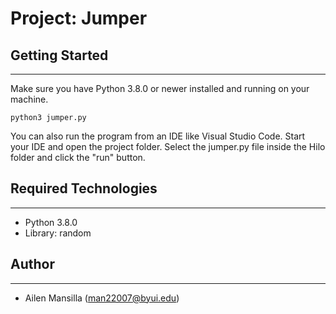 # Project: Jumper

## Getting Started
---
Make sure you have Python 3.8.0 or newer installed and running on your machine. 
```
python3 jumper.py
```
You can also run the program from an IDE like Visual Studio Code. Start your IDE and open the 
project folder. Select the jumper.py file inside the Hilo folder and click the "run" button.

## Required Technologies
---
* Python 3.8.0
* Library: random

## Author
---
* Ailen Mansilla (man22007@byui.edu)
